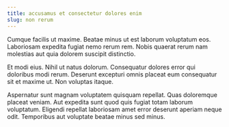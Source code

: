 ```yaml
---
title: accusamus et consectetur dolores enim
slug: non rerum
---
```


Cumque facilis ut maxime. Beatae minus ut est laborum voluptatum eos. Laboriosam expedita fugiat nemo rerum rem. Nobis quaerat rerum nam molestias aut quia dolorem suscipit distinctio.

Et modi eius. Nihil ut natus dolorum. Consequatur dolores error qui doloribus modi rerum. Deserunt excepturi omnis placeat eum consequatur sit et maxime ut. Non voluptas itaque.

Aspernatur sunt magnam voluptatem quisquam repellat. Quas doloremque placeat veniam. Aut expedita sunt quod quis fugiat totam laborum voluptatum. Eligendi repellat laboriosam amet error deserunt aperiam neque odit. Temporibus aut voluptate beatae minus sed minus.
